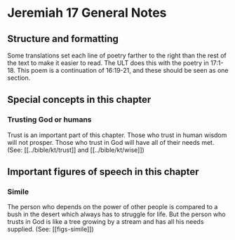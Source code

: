 # Jeremiah 17 General Notes
## Structure and formatting

Some translations set each line of poetry farther to the right than the rest of the text to make it easier to read. The ULT does this with the poetry in 17:1-18. This poem is a continuation of 16:19-21, and these should be seen as one section.

## Special concepts in this chapter

### Trusting God or humans

Trust is an important part of this chapter. Those who trust in human wisdom will not prosper. Those who trust in God will have all of their needs met. (See: [[../bible/kt/trust]] and [[../bible/kt/wise]])

## Important figures of speech in this chapter

### Simile

The person who depends on the power of other people is compared to a bush in the desert which always has to struggle for life. But the person who trusts in God is like a tree growing by a stream and has all his needs supplied. (See: [[figs-simile]])